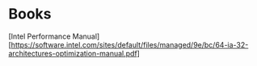 # Books 
[Intel Performance Manual][https://software.intel.com/sites/default/files/managed/9e/bc/64-ia-32-architectures-optimization-manual.pdf]

